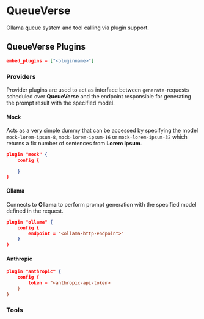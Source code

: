# QueueVerse

Ollama queue system and tool calling via plugin support.

## QueueVerse Plugins

```json
embed_plugins = ["<pluginname>"]
```

### Providers

Provider plugins are used to act as interface between `generate`-requests scheduled over **QueueVerse** and the endpoint responsible for generating the prompt result with the specified model.

#### Mock

Acts as a very simple dummy that can be accessed by specifying the model `mock-lorem-ipsum-8`, `mock-lorem-ipsum-16` or `mock-lorem-ipsum-32` which returns a fix number of sentences from **Lorem Ipsum**.

```json
plugin "mock" {
    config {

    }
}
```

#### Ollama

Connects to **Ollama** to perform prompt generation with the specified model defined in the request.

```json
plugin "ollama" {
    config {
        endpoint = "<ollama-http-endpoint>"
    }
}
```

#### Anthropic

```json
plugin "anthropic" {
    config {
        token = "<anthropic-api-token>
    }
}
```

### Tools
